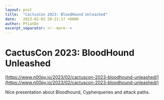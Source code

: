 ```yaml
---
layout: post
title:  "CactusCon 2023: BloodHound Unleashed"
date:   2023-02-02 20:21:17 +0000
author: PfiatDe
excerpt_separator: <!--more-->
---
```


# CactusCon 2023: BloodHound Unleashed

[https://www.n00py.io/2023/02/cactuscon-2023-bloodhound-unleashed/](https://www.n00py.io/2023/02/cactuscon-2023-bloodhound-unleashed/)

Nice presentation about Bloodhound, Cypherqueries and attack paths.
<!--more-->
